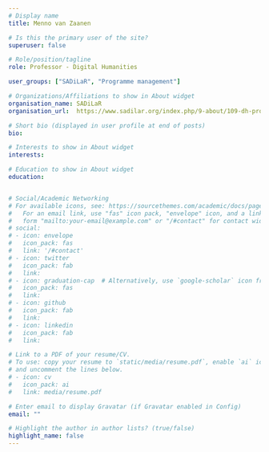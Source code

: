 ```yaml
---
# Display name
title: Menno van Zaanen

# Is this the primary user of the site?
superuser: false

# Role/position/tagline
role: Professor - Digital Humanities

user_groups: ["SADiLaR", "Programme management"]

# Organizations/Affiliations to show in About widget
organisation_name: SADiLaR
organisation_url:  https://www.sadilar.org/index.php/9-about/109-dh-prof

# Short bio (displayed in user profile at end of posts)
bio: 

# Interests to show in About widget
interests:

# Education to show in About widget
education:


# Social/Academic Networking
# For available icons, see: https://sourcethemes.com/academic/docs/page-builder/#icons
#   For an email link, use "fas" icon pack, "envelope" icon, and a link in the
#   form "mailto:your-email@example.com" or "/#contact" for contact widget.
# social:
# - icon: envelope
#   icon_pack: fas
#   link: '/#contact'
# - icon: twitter
#   icon_pack: fab
#   link: 
# - icon: graduation-cap  # Alternatively, use `google-scholar` icon from `ai` icon pack
#   icon_pack: fas
#   link: 
# - icon: github
#   icon_pack: fab
#   link: 
# - icon: linkedin
#   icon_pack: fab
#   link: 

# Link to a PDF of your resume/CV.
# To use: copy your resume to `static/media/resume.pdf`, enable `ai` icons in `params.toml`, 
# and uncomment the lines below.
# - icon: cv
#   icon_pack: ai
#   link: media/resume.pdf

# Enter email to display Gravatar (if Gravatar enabled in Config)
email: ""

# Highlight the author in author lists? (true/false)
highlight_name: false
---
```



